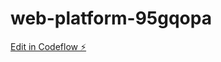 # web-platform-95gqopa

[Edit in Codeflow ⚡️](https://stackblitz.com/~/github.com/Alqama-svg/web-platform-95gqopa)